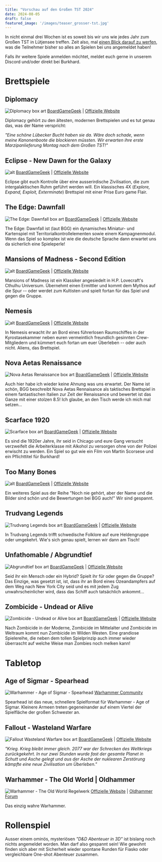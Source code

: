 ```yaml
---
title: "Vorschau auf den Großen TST 2024"
date: 2024-08-05
draft: false
featured_image: '/images/teaser_grosser-tst.jpg'
---
```


In nicht einmal drei Wochen ist es soweit bis wir uns wie jedes Jahr zum Großen TST in Lütjensee treffen. Zeit also, mal [einen Blick darauf zu werfen](https://boardgamegeek.com/geeklist/340544/grosser-tst-2024), was die Teilnehmer bisher so alles an Spielen bei uns angemeldet haben!

<!--more-->

Falls ihr weitere Spiele anmelden möchtet, meldet euch gerne in unserem Discord und/oder direkt bei Burkhard.

# Brettspiele

## Diplomacy
![Diplomacy box art](images/bg_diplomacy.jpg)
[BoardGameGeek](https://boardgamegeek.com/boardgame/483/diplomacy) | [Offizielle Website](https://www.avalonhill.com/de-de)

Diplomacy gehört zu den ältesten, modernen Brettspielen und es tut genau das, was der Name verspricht:

_"Eine schöne Lübecker Bucht haben sie da. Wäre doch schade, wenn meine Kanonenboote die blockieren müssten. Wir erwarten ihre erste Marzipanlieferung Montag nach dem Großen TST!"_

## Eclipse - New Dawn for the Galaxy
![alt](images/bg_eclipse.jpg)
[BoardGameGeek](https://boardgamegeek.com/image/5235277/eclipse-second-dawn-for-the-galaxy) | [Offizielle Website](https://en.lautapelit.fi/product/24681/eclipse---2nd-dawn-for-the-galaxy)

Eclipse gibt euch Kontrolle über eine ausserirdische Zivilisation, die zum intergalaktischen Ruhm geführt werden will. Ein klassisches 4X (_Explore, Expand, Exploit, Exterminate_) Brettspiel mit einer Prise Euro game Flair.

## The Edge: Dawnfall
![The Edge: Dawnfall box art](images/bg_the-edge-dawnfall.jpg)
[BoardGameGeek](https://boardgamegeek.com/boardgame/207729/the-edge-dawnfall) | [Offizielle Website](https://awakenrealms.com/games/awaken-realms/the-edge-dawnfall)

The Edge: Dawnfall ist (laut BGG) ein dynamisches Miniatur- und Kartenspiel mit Territorialkontrollelementen sowie einem Kampagnenmodul. Wenn das Spiel so komplex ist wie die deutsche Sprache dann erwartet uns da sicherlich eine Spieleperle!

## Mansions of Madness - Second Edition
![alt](images/bg_mansions_of_madness.jpg)
[BoardGameGeek](https://boardgamegeek.com/boardgame/205059/mansions-of-madness-second-edition) | [Offizielle Website](https://www.fantasyflightgames.com/en/mansions-of-madness-second-edition/products/mansions-madness-second-edition/)

Mansions of Madness ist ein Klassiker angesiedelt in H.P. Lovecraft's Cthulhu Universum. Übernehmt einen Ermittler und kommt dem Mythos auf die Spur -- oder werdet zum Kultisten und spielt fortan für das Spiel und gegen die Gruppe.

## Nemesis
![alt](images/bg_nemesis.png)
[BoardGameGeek](https://boardgamegeek.com/boardgame/167355/nemesis) | [Offizielle Website](https://awakenrealms.com/games/awaken-realms/nemesis)

In Nemesis erwacht ihr an Bord eines führerlosen Raumschiffes in der Kyrostasekammer neben euren vermeintlich freundlich gesinnten Crew-Mitgliedern und kümmert euch fortan um euer Überleben -- oder auch nicht. Aliens, das Brettspiel.

## Nova Aetas Renaissance
![Nova Aetas Renaissance box art](images/bg_nova-aetas-renaissance.jpg)
[BoardGameGeek](https://boardgamegeek.com/boardgame/311823/nova-aetas-renaissance) | [Offizielle Website](https://ludusmagnusstudio.com/nova-aetas-renaissance-page/)

Auch hier habe ich wieder keine Ahnung was uns erwartet. Der Name ist schön, BGG beschreibt Nova Aetas Rennaisance als taktisches Brettspiel in einem fantastischen Italien zur Zeit der Renaissance und bewertet ist das Ganze mit einer stolzen 8.5! Ich glaube, an den Tisch werde ich mich mal setzen...

## Scarface 1920
![Scarface box art](images/bg_scarface1920.jpg)
[BoardGameGeek](https://boardgamegeek.com/image/5926553/scarface-1920) | [Offizielle Website](https://redzengames.com/game/scarface-1920/)

Es sind die 1920er Jahre, ihr seid in Chicago und eure Gang versucht verzweifelt die Arbeiterklasse mit Alkohol zu versorgen ohne von der Polizei erwischt zu werden. Ein Spiel so gut wie ein Film von Martin Scorsese und ein Pflichttitel für Burkhard!

## Too Many Bones
![alt](images/bg_too-many-bones.png)
[BoardGameGeek](https://boardgamegeek.com/boardgame/192135/too-many-bones) | [Offizielle Website](https://chiptheorygames.com/games/too-many-bones/)

Ein weiteres Spiel aus der Reihe "Noch nie gehört, aber der Name und die Bilder sind schön und die Bewertungen bei BGG auch!" Wir sind gespannt.

## Trudvang Legends
![Trudvang Legends box art](images/bg_trudvang-legends.jpg)
[BoardGameGeek](https://boardgamegeek.com/boardgame/266064/trudvang-legends) | [Offizielle Website](https://www.cmon.com/products/trudvang-legends/)

In Trudvang Legends trifft schwedische Folklore auf eure Heldengruppe oder umgekehrt. Wie's sich genau spielt, lernen wir dann am Tisch!

## Unfathomable / Abgrundtief
![Abgrundtief box art](images/bg_unfathomable.png)
[BoardGameGeek](https://boardgamegeek.com/boardgame/340466/unfathomable) | [Offizielle Website](https://www.fantasyflightgames.com/en/unfathomable/)

Seid ihr ein Mensch oder ein Hybrid? Spielt ihr für oder gegen die Gruppe? Das Einzige, was gesetzt ist, ist, dass ihr an Bord eines Ozeandampfers auf dem Weg nach New York City seid und es mit jedem Zug unwahrscheinlicher wird, dass das Schiff auch tatsächlich ankommt...

## Zombicide - Undead or Alive
![Zombicide - Undead or Alive box art](images/bg_zombicide-undead-or-alive.jpg)
[BoardGameGeek](https://boardgamegeek.com/boardgame/331224/zombicide-undead-or-alive) | [Offizielle Website](https://www.cmon.com/products/zombicide-undead-or-alive/)

Nach Zombicide in der Moderne, Zombicide im Mittelalter und Zombicide im Weltraum kommt nun Zombicide im Wilden Westen. Eine grandiose Spielereihe, die neben dem tollen Spielprinzip auch immer wieder überrascht auf welche Weise man Zombies noch melken kann!

# Tabletop

## Age of Sigmar - Spearhead
![Warhammer - Age of Sigmar - Spearhead](images/tt_aos-spearhead.jpg)
[Warhammer Community](https://www.warhammer-community.com/2024/05/01/introducing-spearhead-a-fast-and-furious-new-mode-for-newaos/)

Spearhead ist das neue, schnellere Spielformat für Warhammer - Age of Sigmar. Kleinere Armeen treten gegeneinander auf einem Viertel der Spielfläche der großen Schwester an.

## Fallout - Wasteland Warfare
![Fallout Wasteland Warfare box art](images/tt_fallout-ww.jpg)
[BoardGameGeek](https://boardgamegeek.com/boardgame/226176/fallout-wasteland-warfare) | [Offizielle Website](https://modiphius.us/products/fallout-wasteland-warfare-two-player-starter-set)

_"Krieg. Krieg bleibt immer gleich. 2077 war der Schrecken des Weltkriegs zurückgekehrt. In nur zwei Stunden wurde fast der gesamte Planet in Schutt und Asche gelegt und aus der Asche der nuklearen Zerstörung kämpfte eine neue Zivilisation um Überleben."_

## Warhammer - The Old World | Oldhammer
![Warhammer - The Old World Regelwerk](images/tt_oldworld.jpg)
[Offizielle Website](https://theoldworld.com/) | [Oldhammer Forum](https://forum.oldhammer.org/)

Das einzig wahre Warhammer.

# Rollenspiel

Ausser einem ominös, mysteriösen _"D&D Abenteuer in 3D"_ ist bislang noch nichts angemeldet worden. Man darf also gespannt sein! Wie gewohnt finden sich aber mit Sicherheit wieder spontane Runden für Fiasko oder vergleichbare One-shot Abenteuer zusammen.